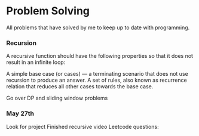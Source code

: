 # Problem Solving
All problems that have solved by me to keep up to date with programming.

### Recursion
A recursive function should have the following properties so that it does not result in an infinite loop:

A simple base case (or cases) — a terminating scenario that does not use recursion to produce an answer.
A set of rules, also known as recurrence relation that reduces all other cases towards the base case.


Go over DP and sliding window problems


### May 27th
Look for project
Finished recursive video
Leetcode questions:

